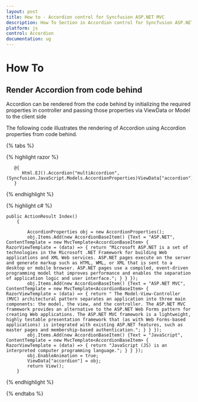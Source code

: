 ```yaml
---
layout: post
title: How to - Accordion control for Syncfusion ASP.NET MVC
description: How To Section in Accordion control for Syncfusion ASP.NET MVC
platform: js
control: Accordion
documentation: ug
---
```


# How To

## Render Accordion from code behind

Accordion can be rendered from the code behind by initializing the required properties in controller and passing those properties via ViewData or Model to the client side

The following code illustrates the rendering of Accordion using Accordion properties from code behind.

{% tabs %}

{% highlight razor %}
      
       @{ 
          Html.EJ().Accordion("multiAccordion", (Syncfusion.JavaScript.Models.AccordionProperties)ViewData["accordion"]).Render();
       }
			
{% endhighlight %}

{% highlight c# %}
	
    public ActionResult Index()
        {
              
            AccordionProperties obj = new AccordionProperties();
            obj.Items.Add(new AccordionBaseItem() {Text = "ASP.NET", ContentTemplate = new MvcTemplate<AccordionBaseItem> { RazorViewTemplate = (data) => { return "Microsoft ASP.NET is a set of technologies in the Microsoft .NET Framework for building Web applications and XML Web services. ASP.NET pages execute on the server and generate markup such as HTML, WML, or XML that is sent to a desktop or mobile browser. ASP.NET pages use a compiled, event-driven programming model that improves performance and enables the separation of application logic and user interface."; } } });
            obj.Items.Add(new AccordionBaseItem() {Text = "ASP.NET MVC", ContentTemplate = new MvcTemplate<AccordionBaseItem> { RazorViewTemplate = (data) => { return " The Model-View-Controller (MVC) architectural pattern separates an application into three main components: the model, the view, and the controller. The ASP.NET MVC framework provides an alternative to the ASP.NET Web Forms pattern for creating Web applications. The ASP.NET MVC framework is a lightweight, highly testable presentation framework that (as with Web Forms-based applications) is integrated with existing ASP.NET features, such as master pages and membership-based authentication."; } } });
            obj.Items.Add(new AccordionBaseItem() {Text = "JavaScript", ContentTemplate = new MvcTemplate<AccordionBaseItem> { RazorViewTemplate = (data) => { return "JavaScript (JS) is an interpreted computer programming language."; } } });
            obj.EnableAnimation = true;
            ViewData["accordion"] = obj;
            return View();
        }
	
{% endhighlight %}

{% endtabs %}